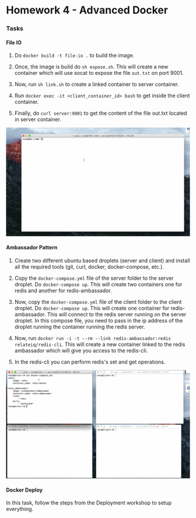 # Homework 4 - Advanced Docker

### Tasks

#### File IO

1. Do ```docker build -t file-io .``` to build the image.

2. Once, the image is build do ```sh expose.sh```. This will create a new container which will use socat to expose the file ```out.txt``` on port 9001.

3. Now, run ```sh link.sh``` to create a linked container to server container.

4. Run ```docker exec -it <client_container_id> bash``` to get inside the client container.

5. Finally, do ```curl server:9001``` to get the content of the file out.txt located in server container. 

![alt text](https://github.com/kumar-utsav/HW/blob/master/HW4/Task1%20(file-io)/task1.gif "Task 1")


#### Ambassador Pattern

1. Create two different ubuntu based droplets (server and client) and install all the required tools (git, curl, docker, docker-compose, etc.).

2. Copy the ```docker-compose.yml``` file of the server folder to the server droplet. Do ```docker-compose up```. This will create two containers one for redis and another for redis-ambassador. 

3. Now, copy the ```docker-compose.yml``` file of the client folder to the client droplet. Do ```docker-compose up```. This will create one container for redis-ambassador. This will connect to the redis server running on the server droplet. In this compose file, you need to pass in the ip address of the droplet running the container running the redis server.

4. Now, run ```docker run -i -t --rm --link redis-ambassador:redis relateiq/redis-cli```. This will create a new container linked to the redis ambassador which will give you access to the redis-cli.
 
5. In the redis-cli you can perform redis's set and get operations.

![alt text](https://github.com/kumar-utsav/HW/blob/master/HW4/Task2%20(ambassador)/task2.gif "Task 1")

#### Docker Deploy

In this task, follow the steps from the Deployment workshop to setup everything.
